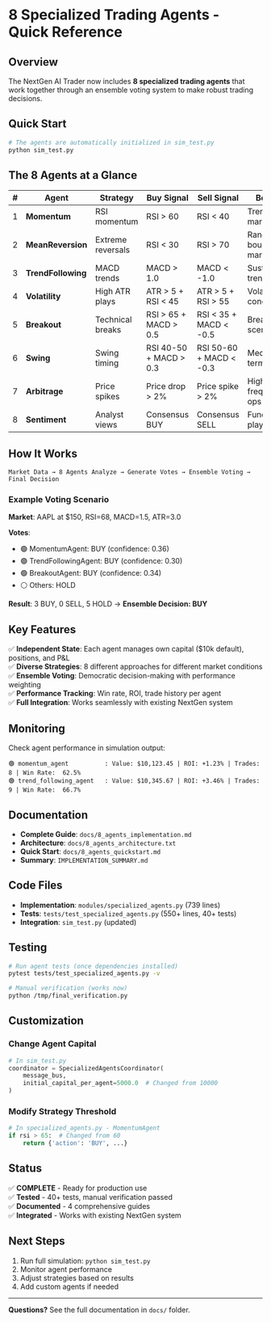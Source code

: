 # 8 Specialized Trading Agents - Quick Reference

## Overview

The NextGen AI Trader now includes **8 specialized trading agents** that work together through an ensemble voting system to make robust trading decisions.

## Quick Start

```python
# The agents are automatically initialized in sim_test.py
python sim_test.py
```

## The 8 Agents at a Glance

| # | Agent | Strategy | Buy Signal | Sell Signal | Best For |
|---|-------|----------|------------|-------------|----------|
| 1 | **Momentum** | RSI momentum | RSI > 60 | RSI < 40 | Trending markets |
| 2 | **MeanReversion** | Extreme reversals | RSI < 30 | RSI > 70 | Range-bound markets |
| 3 | **TrendFollowing** | MACD trends | MACD > 1.0 | MACD < -1.0 | Sustained trends |
| 4 | **Volatility** | High ATR plays | ATR > 5 + RSI < 45 | ATR > 5 + RSI > 55 | Volatile conditions |
| 5 | **Breakout** | Technical breaks | RSI > 65 + MACD > 0.5 | RSI < 35 + MACD < -0.5 | Breakout scenarios |
| 6 | **Swing** | Swing timing | RSI 40-50 + MACD > 0.3 | RSI 50-60 + MACD < -0.3 | Medium-term swings |
| 7 | **Arbitrage** | Price spikes | Price drop > 2% | Price spike > 2% | High-frequency ops |
| 8 | **Sentiment** | Analyst views | Consensus BUY | Consensus SELL | Fundamental plays |

## How It Works

```
Market Data → 8 Agents Analyze → Generate Votes → Ensemble Voting → Final Decision
```

### Example Voting Scenario

**Market**: AAPL at $150, RSI=68, MACD=1.5, ATR=3.0

**Votes**:
- 🟢 MomentumAgent: BUY (confidence: 0.36)
- 🟢 TrendFollowingAgent: BUY (confidence: 0.30)
- 🟢 BreakoutAgent: BUY (confidence: 0.34)
- ⚪ Others: HOLD

**Result**: 3 BUY, 0 SELL, 5 HOLD → **Ensemble Decision: BUY**

## Key Features

✅ **Independent State**: Each agent manages own capital ($10k default), positions, and P&L  
✅ **Diverse Strategies**: 8 different approaches for different market conditions  
✅ **Ensemble Voting**: Democratic decision-making with performance weighting  
✅ **Performance Tracking**: Win rate, ROI, trade history per agent  
✅ **Full Integration**: Works seamlessly with existing NextGen system  

## Monitoring

Check agent performance in simulation output:

```
🟢 momentum_agent          : Value: $10,123.45 | ROI: +1.23% | Trades:   8 | Win Rate:  62.5%
🟢 trend_following_agent   : Value: $10,345.67 | ROI: +3.46% | Trades:   9 | Win Rate:  66.7%
```

## Documentation

- **Complete Guide**: `docs/8_agents_implementation.md`
- **Architecture**: `docs/8_agents_architecture.txt`
- **Quick Start**: `docs/8_agents_quickstart.md`
- **Summary**: `IMPLEMENTATION_SUMMARY.md`

## Code Files

- **Implementation**: `modules/specialized_agents.py` (739 lines)
- **Tests**: `tests/test_specialized_agents.py` (550+ lines, 40+ tests)
- **Integration**: `sim_test.py` (updated)

## Testing

```bash
# Run agent tests (once dependencies installed)
pytest tests/test_specialized_agents.py -v

# Manual verification (works now)
python /tmp/final_verification.py
```

## Customization

### Change Agent Capital
```python
# In sim_test.py
coordinator = SpecializedAgentsCoordinator(
    message_bus, 
    initial_capital_per_agent=5000.0  # Changed from 10000
)
```

### Modify Strategy Threshold
```python
# In specialized_agents.py - MomentumAgent
if rsi > 65:  # Changed from 60
    return {'action': 'BUY', ...}
```

## Status

✅ **COMPLETE** - Ready for production use  
✅ **Tested** - 40+ tests, manual verification passed  
✅ **Documented** - 4 comprehensive guides  
✅ **Integrated** - Works with existing NextGen system  

## Next Steps

1. Run full simulation: `python sim_test.py`
2. Monitor agent performance
3. Adjust strategies based on results
4. Add custom agents if needed

---

**Questions?** See the full documentation in `docs/` folder.
